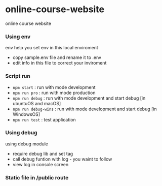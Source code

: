 # online-course-website
online course website

### Using env
env help you set env in this local enviroment 
- copy sample.env file and rename it to .env
- edit info in this file to correct your inviroment

### Script run

- `npm start` : run with mode development
- `npm run pro` : run with mode production
- `npm run debug` : run with mode development and start debug [in ubuntuOS and macOS]
- `npm run debug-wins` : run with mode development and start debug [in WindowsOS]
- `npm run test` : test application

### Using debug
using debug module 
- require debug lib and set tag
- call debug funtion with log - you waint to follow
- view log in console screen

### Static file in /public route